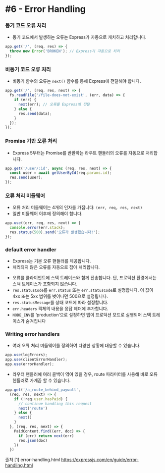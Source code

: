 # #6 - Error Handling
### 동기 코드 오류 처리
- 동기 코드에서 발생하는 오류는 Express가 자동으로 캐치하고 처리합니다.

```javascript
app.get('/', (req, res) => {
  throw new Error('BROKEN'); // Express가 자동으로 처리
});
```

### 비동기 코드 오류 처리
- 비동기 함수의 오류는 `next()` 함수를 통해 Express에 전달해야 합니다.

```javascript
app.get('/', (req, res, next) => {
  fs.readFile('/file-does-not-exist', (err, data) => {
    if (err) {
      next(err); // 오류를 Express에 전달
    } else {
      res.send(data);
    }
  });
});
```

### Promise 기반 오류 처리
- Express 5부터는 Promise를 반환하는 라우트 핸들러의 오류를 자동으로 처리합니다.

```javascript
app.get('/user/:id', async (req, res, next) => {
  const user = await getUserById(req.params.id);
  res.send(user);
});
```

### 오류 처리 미들웨어
- 오류 처리 미들웨어는 4개의 인자를 가집니다: `(err, req, res, next)`
- 일반 미들웨어 이후에 정의해야 합니다.

```javascript
app.use((err, req, res, next) => {
  console.error(err.stack);
  res.status(500).send('오류가 발생했습니다!');
});
```

### default error handler
- Express는 기본 오류 핸들러를 제공합니다.
- 처리되지 않은 오류를 자동으로 잡아 처리합니다.
* 오류를 클라이언트에 스택 트레이스와 함께 전송합니다. 단, 프로덕션 환경에서는 스택 트레이스가 포함되지 않습니다.
* `res.statusCode`를 `err.status` 또는 `err.statusCode`로 설정합니다. 이 값이 4xx 또는 5xx 범위를 벗어나면 500으로 설정됩니다.
* `res.statusMessage`를 상태 코드에 따라 설정합니다.
* `err.headers` 객체의 내용을 응답 헤더에 추가합니다.
* `NODE_ENV`를 ‘production’으로 설정하면 앱이 프로덕션 모드로 실행되어 스택 트레이스가 숨겨집니다

### Writing error handlers
- 여러 오류 처리 미들웨어를 정의하여 다양한 상황에 대응할 수 있습니다.

```javascript
app.use(logErrors);
app.use(clientErrorHandler);
app.use(errorHandler);
```

* 라우터 핸들러에 여러 콜백이 엮여 있을 경우, route 파라미터를 사용해 바로 오류 핸들러로 가게끔 할 수 있습니다.
```js
app.get('/a_route_behind_paywall',
  (req, res, next) => {
    if (!req.user.hasPaid) {
      // continue handling this request
      next('route')
    } else {
      next()
    }
  }, (req, res, next) => {
    PaidContent.find((err, doc) => {
      if (err) return next(err)
      res.json(doc)
    })
  })
```


출처
[1] error-handling.html https://expressjs.com/en/guide/error-handling.html
